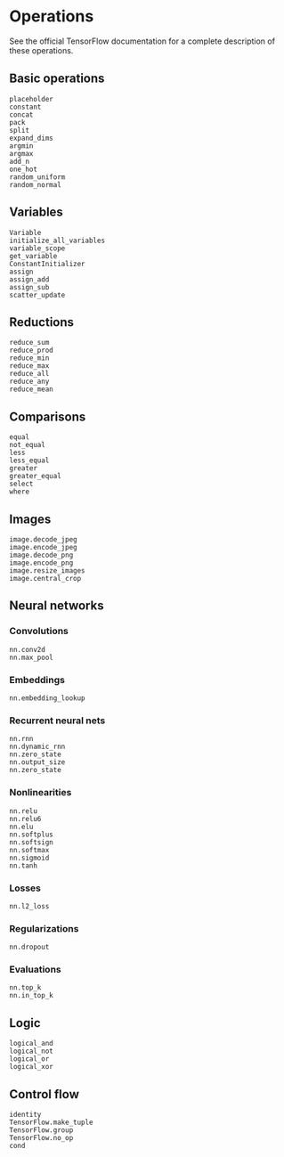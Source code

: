 # Operations

See the official TensorFlow documentation for a complete description of these operations.

## Basic operations

```@docs
placeholder
constant
concat
pack
split
expand_dims
argmin
argmax
add_n
one_hot
random_uniform
random_normal
```

## Variables

```@docs
Variable
initialize_all_variables
variable_scope
get_variable
ConstantInitializer
assign
assign_add
assign_sub
scatter_update
```

## Reductions

```@docs
reduce_sum
reduce_prod
reduce_min
reduce_max
reduce_all
reduce_any
reduce_mean
```

## Comparisons

```@docs
equal
not_equal
less
less_equal
greater
greater_equal
select
where
```

## Images

```@docs
image.decode_jpeg
image.encode_jpeg
image.decode_png
image.encode_png
image.resize_images
image.central_crop
```

## Neural networks

### Convolutions

```@docs
nn.conv2d
nn.max_pool
```

### Embeddings

```@docs
nn.embedding_lookup
```

### Recurrent neural nets

```@docs
nn.rnn
nn.dynamic_rnn
nn.zero_state
nn.output_size
nn.zero_state
```

### Nonlinearities

```@docs
nn.relu
nn.relu6
nn.elu
nn.softplus
nn.softsign
nn.softmax
nn.sigmoid
nn.tanh
```

### Losses

```@docs
nn.l2_loss
```

### Regularizations

```@docs
nn.dropout
```

### Evaluations

```@docs
nn.top_k
nn.in_top_k
```

## Logic

```@docs
logical_and
logical_not
logical_or
logical_xor
```

## Control flow

```@docs
identity
TensorFlow.make_tuple
TensorFlow.group
TensorFlow.no_op
cond
```
